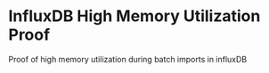 # InfluxDB High Memory Utilization Proof
Proof of high memory utilization during batch imports in influxDB
